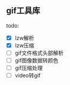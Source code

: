 ## gif工具库

todo:
- [x] lzw解析
- [x] lzw压缩
- [ ] gif文件格式头部解析
- [ ] gif图像数据转颜色
- [ ] gif压缩处理
- [ ] video转gif